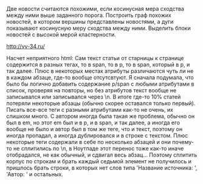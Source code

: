 Две новости считаются похожими, если косинусная мера сходства между ними выше заданного порога. Построить граф похожих новостей, в котором вершины представлены новостями, а дуги показывают косинусную меру сходства между ними. Выделить блоки новостей с высокой мерой кластерности.

http://vv-34.ru/

Насчет неприятного html: Сам текст статьи от старницы к странице содержится в разных тегах, то в span, то в p, то в span, который в p, и так далее. Плюс в некоторых местах атрибуты различаются чуть ли не в каждом абзаце, где-то вообще отсутсвтуют. Я сначала подумала, что было бы логично добавить содержание p/span с любыми атрибутами в список, проверяя на повторы, но без атрибутов текст вообще не записывался или записывался через \n. В итоге где-то 10% статей потеряли некоторые абзацы (обычно скорее оставался только первый). Писать все-все теги с разными атрибутами как-то не очень, их слишком много.
С автором иногда была такая же проблема, обычно он был в em, но этот em был и в p, и в span, и так далее, а иногда его вообще не было и автор был в том же теге, что и текст, поэтому он иногда пропадал, а иногда дублировался и в строке с текстом.
Плюс некоторые теги содержали в себе по несколько абзацей и они почему-то не сплитились по \n, в Ноутпаде этот перенос тоже как-то иначе отобрадался, не как обычный, и сдвигал весь абзац... Поэтому сплитить корпус по строкам и брать каждый седьмой элемент не получилось и пришлось брать строки, в которых нет слов типа 'Название источника: ', 'Автор: ' и остальных. 
